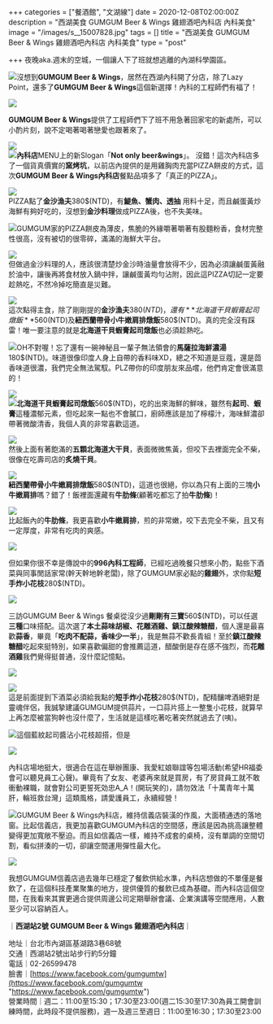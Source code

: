 +++
categories = ["餐酒館", "文湖線"]
date = 2020-12-08T02:00:00Z
description = "西湖美食 GUMGUM Beer & Wings 雞翅酒吧內科店 內科美食"
image = "/images/s__15007828.jpg"
tags = []
title = "西湖美食 GUMGUM Beer & Wings 雞翅酒吧內科店 內科美食"
type = "post"

+++
夜晚aka.週末的空城，一個讓人下了班就想逃離的內湖科學園區。

![](/images/s__15007818.jpg)沒想到**GUMGUM Beer & Wings**，居然在西湖內科開了分店，除了Lazy Point，還多了**GUMGUM Beer & Wings**這個新選擇！內科的工程師們有福了！

![](/images/s__15007829.jpg)

**GUMGUM Beer & Wings**提供了工程師們下了班不用急著回家宅的新處所，可以小酌片刻，說不定喝著喝著戀愛也跟著來了。

![](/images/s__15007827.jpg)  
![](/images/s__15007826.jpg)**內科店**MENU上的新Slogan「**Not only beer&wings**」。 沒錯！這次內科店多了一個貨真價實的**窯烤坑**，以前店內提供的是用雞胸肉充當PIZZA餅皮的方式，這次**GUMGUM Beer & Wings內科店**餐點品項多了「真正的PIZZA」。

![](/images/s__15007840.jpg)  
PIZZA點了**金沙漁夫**380$(NTD)，有**鯷魚、蟹肉、透抽** 用料十足，而且鹹蛋黃炒海鮮有夠好吃的，沒想到**金沙料理**做成PIZZA後，也不失美味。

![](/images/s__15007933.jpg)GUMGUM家的PIZZA餅皮為薄皮，焦脆的外緣嚼著嚼著有股麵粉香，食材完整性很高，沒有被切的很零碎，滿滿的海鮮大平台。

![](/images/s__15007936.jpg)  
但做過金沙料理的人，應該很清楚炒金沙時油量會放得不少，因為必須讓鹹蛋黃融於油中，讓後再將食材放入鍋中拌，讓鹹蛋黃均勻沾附，因此這PIZZA切記一定要趁熱吃，不然冷掉吃簡直是災難。

![](/images/s__15007839.jpg)  
這次點得主食，除了剛剛提的**金沙漁夫**380$(NTD)，還有**北海道干貝蝦膏起司燉飯**560$(NTD)及**紐西蘭帶骨小牛嫩肩排燉飯**580$(NTD)。真的完全沒有踩雷！唯一要注意的就是**北海道干貝蝦膏起司燉飯**也必須趁熱吃。

![](/images/s__15007935.jpg)OH不對喔！忘了還有一碗神秘且一輩子無法領會的**馬薩拉海鮮濃湯**180$(NTD)。味道很像印度人身上自帶的香料味XD，總之不知道是豆蔻，還是茴香味道很濃，我們完全無法駕馭。PLZ帶你的印度朋友來品嚐，他們肯定會很滿意的！

![](/images/s__15007845.jpg)  
![](/images/s__15007816.jpg)**北海道干貝蝦膏起司燉飯**560$(NTD)，吃的出來海鮮的鮮味，雖然有**起司**、**蝦膏**這種濃郁元素，但吃起來一點也不會膩口，廚師應該是加了檸檬汁，海味鮮濃卻帶著微酸清香，我個人真的非常喜歡這道。

![](/images/s__15007815.jpg)  
然後上面有著飽滿的**五顆北海道大干貝**，表面微微焦黃，但咬下去裡面完全不柴，很像在吃壽司店的**炙燒干貝**。

![](/images/s__15007837.jpg)  
**紐西蘭帶骨小牛嫩肩排燉飯**580$(NTD)，這道也很絕，你以為只有上面的三塊**小牛嫩肩排**嗎？錯了！飯裡面還藏有**牛肋條**(顧著吃都忘了拍**牛肋條**)！

![](/images/s__15007835.jpg)  
比起飯內的**牛肋條**，我更喜歡**小牛嫩肩排**，煎的非常嫩，咬下去完全不柴，且又有一定厚度，非常有吃肉的爽感。

![](/images/s__15007838.jpg)

但如果你很不幸是傳說中的**996內科工程師**，已經吃過晚餐只想來小酌，點些下酒菜與同事閒話家常(幹天幹地幹老闆)，除了GUMGUM家必點的**雞翅**外，求你點**短手炸小花枝**280$(NTD)。

![](/images/s__15007810.jpg)

三訪GUMGUM Beer & Wings 餐桌從沒少過**剛剛有三寶**560$(NTD)，可以任選**三種**口味搭配。這次選了**本土蒜味胡椒、花雕酒雞、鎮江酸辣糖醋**，個人還是最喜歡**蒜香**，畢竟「**吃肉不配蒜，香味少一半**」，我是無蒜不歡長青組！至於**鎮江酸辣糖醋**吃起來挺特別，如果喜歡偏甜的會推薦這道，醋酸倒是存在感不強烈，而**花雕酒雞**我們覺得挺普通，沒什麼記憶點。

![](/images/s__15007843.jpg)

![](/images/s__15007813.jpg)  
這是前面提到下酒菜必須給我點的**短手炸小花枝**280$(NTD)，配精釀啤酒絕對是靈魂伴侶，我誠摯建議GUMGUM提供蒜片，一口蒜片搭上一整隻小花枝，就算早上再怎麼被當狗幹也沒什麼了，生活就是這樣吃著吃著突然就過去了(咦)。

![](/images/s__15007812.jpg)這個藍紋起司醬沾小花枝超搭，但是

![](/images/s__15007931.jpg)

內科店場地挺大，很適合在這在舉辦團康、我愛紅娘聯誼等包場活動(希望HR福委會可以聽見員工心聲)。畢竟有了女友、老婆再來就是買房，有了房貸員工就不敢衝動裸職，就會對公司更誓死効忠A_A！(開玩笑的)，請勿效法「十萬青年十萬肝，輪班救台灣」這類風格，請愛護員工，永續經營！

![](/images/s__15007846.jpg)GUMGUM Beer & Wings內科店，維持信義店裝潢的作風，大面積通透的落地窗。比起信義店，我更加喜歡GUMGUM內科店的空間感，應該是因為挑高讓整體變得更加寬敞不壓迫。而且如信義店一樣，維持不成套的桌椅，沒有單調的空間切割，看似拼湊的一切，卻讓空間運用彈性最大化。

![](/images/s__15007832.jpg)

我想GUMGUM信義店過去幾年已穩定了餐飲供給水準，內科店想做的不單僅是餐飲了，在這個科技產業聚集的地方，提供優質的餐飲已成為基礎。而內科店這個空間，在我看來其實更適合提供周邊公司定期舉辦會議、企業演講等空間應用，人數至少可以容納百人。

｜**西湖站2號 GUMGUM Beer & Wings 雞翅酒吧內科店**｜

地址｜台北市內湖區基湖路3巷68號  
交通｜西湖站2號出站步行約5分鐘  
電話｜02-26599478  
臉書｜[https://www.facebook.com/gumgumtw](https://www.facebook.com/gumgumtw "https://www.facebook.com/gumgumtw")  
營業時間｜週二：11:00至15:30；17:30至23:00(週二15:30至17:30為員工開會訓練時間，此時段不提供服務)，週一及週三至週日：11:00至16:30；17:30至23:00